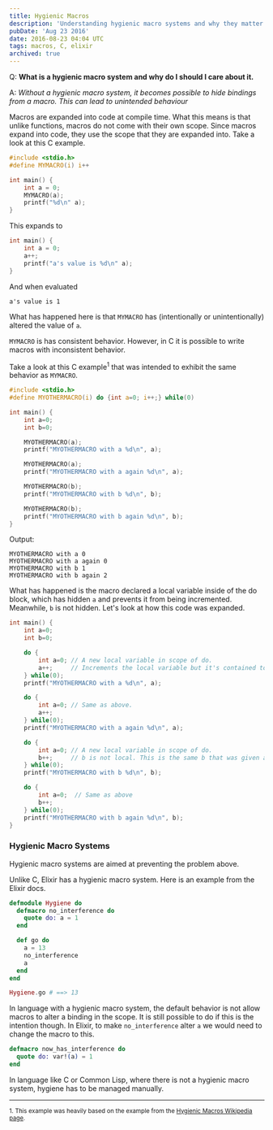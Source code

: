 ```yaml
---
title: Hygienic Macros
description: 'Understanding hygienic macro systems and why they matter - preventing unintended variable capture and binding issues.'
pubDate: 'Aug 23 2016'
date: 2016-08-23 04:04 UTC
tags: macros, C, elixir
archived: true
---
```


Q: **What is a hygienic macro system and why do I should I care about it.**

A: _Without a hygienic macro system, it becomes possible to hide bindings from a macro. This can lead to unintended behaviour_

Macros are expanded into code at compile time. What this means is that unlike functions, macros do not come with their own scope. Since macros expand into code, they use the scope that they are expanded into. Take a look at this C example.

```c
#include <stdio.h>
#define MYMACRO(i) i++

int main() {
    int a = 0;
    MYMACRO(a);
    printf("%d\n" a);
}
```

This expands to

```c
int main() {
    int a = 0;
    a++;
    printf("a's value is %d\n" a);
}
```

And when evaluated

```
a's value is 1
```

What has happened here is that `MYMACRO` has (intentionally or unintentionally) altered the value of `a`.

`MYMACRO` is has consistent behavior. However, in C it is possible to write macros with inconsistent behavior.

Take a look at this C example<sup>1</sup> that was intended to exhibit the same behavior as `MYMACRO`.

```c
#include <stdio.h>
#define MYOTHERMACRO(i) do {int a=0; i++;} while(0)

int main() {
    int a=0;
    int b=0;

    MYOTHERMACRO(a);
    printf("MYOTHERMACRO with a %d\n", a);

    MYOTHERMACRO(a);
    printf("MYOTHERMACRO with a again %d\n", a);

    MYOTHERMACRO(b);
    printf("MYOTHERMACRO with b %d\n", b);

    MYOTHERMACRO(b);
    printf("MYOTHERMACRO with b again %d\n", b);
}
```

Output:

```console
MYOTHERMACRO with a 0
MYOTHERMACRO with a again 0
MYOTHERMACRO with b 1
MYOTHERMACRO with b again 2
```

What has happened is the macro declared a local variable inside of the do block, which has hidden `a` and prevents it from being incremented. Meanwhile, `b` is not hidden. Let's look at how this code was expanded.

```c
int main() {
    int a=0;
    int b=0;

    do {
        int a=0; // A new local variable in scope of do.
        a++;     // Increments the local variable but it's contained to this scope.
    } while(0);
    printf("MYOTHERMACRO with a %d\n", a);

    do {
        int a=0; // Same as above.
        a++;
    } while(0);
    printf("MYOTHERMACRO with a again %d\n", a);

    do {
        int a=0; // A new local variable in scope of do.
        b++;     // b is not local. This is the same b that was given as an argument.
    } while(0);
    printf("MYOTHERMACRO with b %d\n", b);

    do {
        int a=0;  // Same as above
        b++;
    } while(0);
    printf("MYOTHERMACRO with b again %d\n", b);
}
```

### Hygienic Macro Systems

Hygienic macro systems are aimed at preventing the problem above.

Unlike C, Elixir has a hygienic macro system. Here is an example from the Elixir docs.

```elixir
defmodule Hygiene do
  defmacro no_interference do
    quote do: a = 1
  end

  def go do
    a = 13
    no_interference
    a
  end
end

Hygiene.go # ==> 13
```

In language with a hygienic macro system, the default behavior is not allow macros to alter a binding in the scope. It is still possible to do if this is the intention though. In Elixir, to make `no_interference` alter `a` we would need to change the macro to this.

```elixir
defmacro now_has_interference do
  quote do: var!(a) = 1
end
```

In language like C or Common Lisp, where there is not a hygienic macro system, hygiene has to be managed manually.

---

<sub>1. This example was heavily based on the example from the [Hygienic Macros Wikipedia page](https://en.wikipedia.org/wiki/Hygienic_macro#The_hygiene_problem).</sub>
